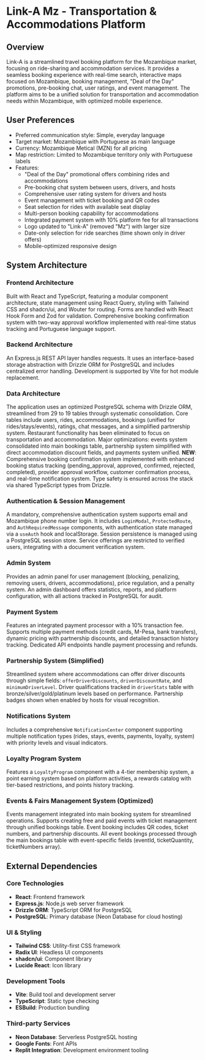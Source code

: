 # Link-A Mz - Transportation & Accommodations Platform

## Overview
Link-A is a streamlined travel booking platform for the Mozambique market, focusing on ride-sharing and accommodation services. It provides a seamless booking experience with real-time search, interactive maps focused on Mozambique, booking management, "Deal of the Day" promotions, pre-booking chat, user ratings, and event management. The platform aims to be a unified solution for transportation and accommodation needs within Mozambique, with optimized mobile experience.

## User Preferences
- Preferred communication style: Simple, everyday language
- Target market: Mozambique with Portuguese as main language
- Currency: Mozambique Metical (MZN) for all pricing
- Map restriction: Limited to Mozambique territory only with Portuguese labels
- Features: 
  - "Deal of the Day" promotional offers combining rides and accommodations
  - Pre-booking chat system between users, drivers, and hosts
  - Comprehensive user rating system for drivers and hosts
  - Event management with ticket booking and QR codes
  - Seat selection for rides with available seat display
  - Multi-person booking capability for accommodations
  - Integrated payment system with 10% platform fee for all transactions
  - Logo updated to "Link-A" (removed "Mz") with larger size
  - Date-only selection for ride searches (time shown only in driver offers)
  - Mobile-optimized responsive design

## System Architecture

### Frontend Architecture
Built with React and TypeScript, featuring a modular component architecture, state management using React Query, styling with Tailwind CSS and shadcn/ui, and Wouter for routing. Forms are handled with React Hook Form and Zod for validation. Comprehensive booking confirmation system with two-way approval workflow implemented with real-time status tracking and Portuguese language support.

### Backend Architecture
An Express.js REST API layer handles requests. It uses an interface-based storage abstraction with Drizzle ORM for PostgreSQL and includes centralized error handling. Development is supported by Vite for hot module replacement.

### Data Architecture
The application uses an optimized PostgreSQL schema with Drizzle ORM, streamlined from 29 to 19 tables through systematic consolidation. Core tables include users, rides, accommodations, bookings (unified for rides/stays/events), ratings, chat messages, and a simplified partnership system. Restaurant functionality has been eliminated to focus on transportation and accommodation. Major optimizations: events system consolidated into main bookings table, partnership system simplified with direct accommodation discount fields, and payments system unified. **NEW**: Comprehensive booking confirmation system implemented with enhanced booking status tracking (pending_approval, approved, confirmed, rejected, completed), provider approval workflow, customer confirmation process, and real-time notification system. Type safety is ensured across the stack via shared TypeScript types from Drizzle.

### Authentication & Session Management
A mandatory, comprehensive authentication system supports email and Mozambique phone number login. It includes `LoginModal`, `ProtectedRoute`, and `AuthRequiredMessage` components, with authentication state managed via a `useAuth` hook and localStorage. Session persistence is managed using a PostgreSQL session store. Service offerings are restricted to verified users, integrating with a document verification system.

### Admin System
Provides an admin panel for user management (blocking, penalizing, removing users, drivers, accommodations), price regulation, and a penalty system. An admin dashboard offers statistics, reports, and platform configuration, with all actions tracked in PostgreSQL for audit.

### Payment System
Features an integrated payment processor with a 10% transaction fee. Supports multiple payment methods (credit cards, M-Pesa, bank transfers), dynamic pricing with partnership discounts, and detailed transaction history tracking. Dedicated API endpoints handle payment processing and refunds.

### Partnership System (Simplified)
Streamlined system where accommodations can offer driver discounts through simple fields: `offerDriverDiscounts`, `driverDiscountRate`, and `minimumDriverLevel`. Driver qualifications tracked in `driverStats` table with bronze/silver/gold/platinum levels based on performance. Partnership badges shown when enabled by hosts for visual recognition.

### Notifications System
Includes a comprehensive `NotificationCenter` component supporting multiple notification types (rides, stays, events, payments, loyalty, system) with priority levels and visual indicators.

### Loyalty Program System
Features a `LoyaltyProgram` component with a 4-tier membership system, a point earning system based on platform activities, a rewards catalog with tier-based restrictions, and points history tracking.

### Events & Fairs Management System (Optimized)
Events management integrated into main booking system for streamlined operations. Supports creating free and paid events with ticket management through unified bookings table. Event booking includes QR codes, ticket numbers, and partnership discounts. All event bookings processed through the main bookings table with event-specific fields (eventId, ticketQuantity, ticketNumbers array).

## External Dependencies

### Core Technologies
- **React**: Frontend framework
- **Express.js**: Node.js web server framework
- **Drizzle ORM**: TypeScript ORM for PostgreSQL
- **PostgreSQL**: Primary database (Neon Database for cloud hosting)

### UI & Styling
- **Tailwind CSS**: Utility-first CSS framework
- **Radix UI**: Headless UI components
- **shadcn/ui**: Component library
- **Lucide React**: Icon library

### Development Tools
- **Vite**: Build tool and development server
- **TypeScript**: Static type checking
- **ESBuild**: Production bundling

### Third-party Services
- **Neon Database**: Serverless PostgreSQL hosting
- **Google Fonts**: Font APIs
- **Replit Integration**: Development environment tooling